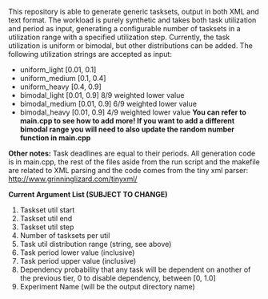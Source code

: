 This repository is able to generate generic tasksets, output in both XML and text format.
The workload is purely synthetic and takes both task utilization and period as input, generating a configurable number of tasksets in a utilization range with a specified utilization step.
Currently, the task utilization is uniform or bimodal, but other distributions can be added.
The following utilization strings are accepted as input:
* uniform_light  [0.01, 0.1]
* uniform_medium [0.1, 0.4]
* uniform_heavy  [0.4, 0.9]
* bimodal_light  [0.01, 0.9] 8/9 weighted lower value
* bimodal_medium [0.01, 0.9] 6/9 weighted lower value
* bimodal_heavy  [0.01, 0.9] 4/9 weighted lower value
**You can refer to main.cpp to see how to add more! If you want to add a different bimodal range you will need to also update the random number function in main.cpp**

**Other notes:**
Task deadlines are equal to their periods.
All generation code is in main.cpp, the rest of the files aside from the run script and the makefile are related to XML parsing and the code comes from the tiny xml parser: http://www.grinninglizard.com/tinyxml/

**Current Argument List (SUBJECT TO CHANGE)**
1. Taskset util start
2. Taskset util end
3. Taskset util step
4. Number of tasksets per util
5. Task util distribution range (string, see above)
6. Task period lower value (inclusive)
7. Task period upper value (inclusive)
8. Dependency probability that any task will be dependent on another of the previous tier, 0 to disable dependency, between [0, 1.0]
9. Experiment Name (will be the output directory name)
